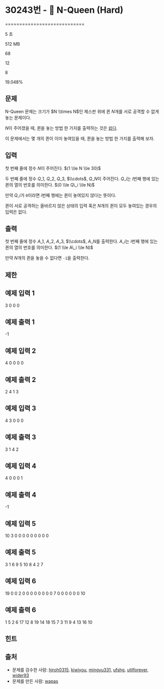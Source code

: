 # 30243번 - 🧩 N-Queen (Hard)


============================

5 초

512 MB

68

12

8

19.048%

문제
--

N-Queen 문제는 크기가 $N \\times N$인 체스판 위에 퀸 $N$개를 서로 공격할 수 없게 놓는 문제이다.

$N$이 주어졌을 때, 퀸을 놓는 방법 한 가지를 출력하는 것은 [쉽다](/problem/21133).

이 문제에서는 몇 개의 퀸이 이미 놓여있을 때, 퀸을 놓는 방법 한 가지를 출력해 보자.

입력
--

첫 번째 줄에 정수 $N$이 주어진다. $(1 \\le N \\le 30)$

두 번째 줄에 정수 $Q\_1$, $Q\_2$, $Q\_3$, $\\cdots$, $Q\_N$이 주어진다. $Q\_i$는 $i$번째 행에 있는 퀸의 열의 번호를 의미한다. $(0 \\le Q\_i \\le N)$

만약 $Q\_i$가 `0`이라면 $i$번째 행에는 퀸이 놓여있지 않다는 뜻이다.

퀸이 서로 공격하는 올바르지 않은 상태의 입력 혹은 $N$개의 퀸이 모두 놓여있는 경우의 입력은 없다.

출력
--

첫 번째 줄에 정수 $A\_1$, $A\_2$, $A\_3$, $\\cdots$, $A\_N$를 출력한다. $A\_i$는 $i$번째 행에 있는 퀸의 열의 번호를 의미한다. $(1 \\le A\_i \\le N)$

만약 $N$개의 퀸을 놓을 수 없다면 `-1`을 출력한다.

제한
--

예제 입력 1
-------

3
0 0 0

예제 출력 1
-------

\-1

예제 입력 2
-------

4
0 0 0 0

예제 출력 2
-------

2 4 1 3

예제 입력 3
-------

4
3 0 0 0

예제 출력 3
-------

3 1 4 2

예제 입력 4
-------

4
0 0 0 1

예제 출력 4
-------

\-1

예제 입력 5
-------

10
3 0 0 0 0 0 0 0 0 0

예제 출력 5
-------

3 1 6 9 5 10 8 4 2 7

예제 입력 6
-------

19
0 0 2 0 0 0 0 0 0 0 0 7 0 0 0 0 0 0 10

예제 출력 6
-------

1 5 2 6 17 12 8 19 14 18 15 7 3 11 9 4 13 16 10

힌트
--

출처
--

*   문제를 검수한 사람: [hjroh0315](/user/hjroh0315), [kiwiyou](/user/kiwiyou), [mingyu331](/user/mingyu331), [ufshg](/user/ufshg), [utilforever](/user/utilforever), [wider93](/user/wider93)
*   문제를 만든 사람: [wapas](/user/wapas)
